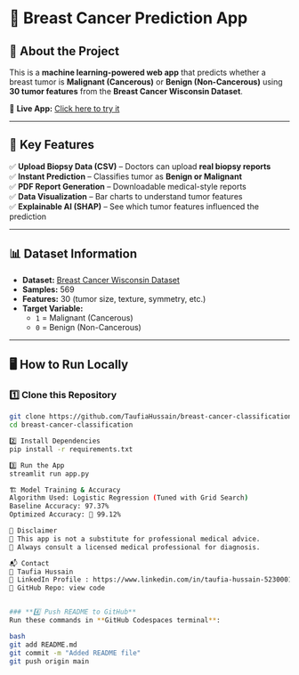 # 🔬 Breast Cancer Prediction App

## 🏥 About the Project
This is a **machine learning-powered web app** that predicts whether a breast tumor is **Malignant (Cancerous)** or **Benign (Non-Cancerous)** using **30 tumor features** from the **Breast Cancer Wisconsin Dataset**.

🚀 **Live App:** [Click here to try it](https://breast-cancer-classification-okiloekrwntap2raz7rq6e.streamlit.app/)  

---


## 🏥 **Key Features**
✅ **Upload Biopsy Data (CSV)** – Doctors can upload **real biopsy reports**  
✅ **Instant Prediction** – Classifies tumor as **Benign or Malignant**  
✅ **PDF Report Generation** – Downloadable medical-style reports  
✅ **Data Visualization** – Bar charts to understand tumor features  
✅ **Explainable AI (SHAP)** – See which tumor features influenced the prediction  

---

## 📊 Dataset Information
- **Dataset:** [Breast Cancer Wisconsin Dataset](https://www.kaggle.com/datasets/uciml/breast-cancer-wisconsin-data)  
- **Samples:** 569  
- **Features:** 30 (tumor size, texture, symmetry, etc.)  
- **Target Variable:**  
  - `1` = Malignant (Cancerous)  
  - `0` = Benign (Non-Cancerous)  

---

## 🖥️ How to Run Locally
### 1️⃣ Clone this Repository
```bash
git clone https://github.com/TaufiaHussain/breast-cancer-classification.git
cd breast-cancer-classification

2️⃣ Install Dependencies
pip install -r requirements.txt

3️⃣ Run the App
streamlit run app.py

🏗️ Model Training & Accuracy
Algorithm Used: Logistic Regression (Tuned with Grid Search)
Baseline Accuracy: 97.37%
Optimized Accuracy: 🚀 99.12%

📜 Disclaimer
🛑 This app is not a substitute for professional medical advice.
🛑 Always consult a licensed medical professional for diagnosis.

📬 Contact
📧 Taufia Hussain
🔗 LinkedIn Profile : https://www.linkedin.com/in/taufia-hussain-52300015/
📌 GitHub Repo: view code


### **4️⃣ Push README to GitHub**
Run these commands in **GitHub Codespaces terminal**:

bash
git add README.md
git commit -m "Added README file"
git push origin main




